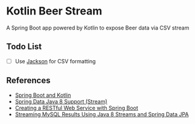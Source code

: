 # Kotlin Beer Stream

A Spring Boot app powered by Kotlin to expose Beer data via CSV stream

## Todo List

- [ ] Use [Jackson](https://github.com/FasterXML/jackson-dataformats-text) for CSV formatting

## References

- [Spring Boot and Kotlin](https://www.baeldung.com/spring-boot-kotlin)
- [Spring Data Java 8 Support (Stream)](https://www.baeldung.com/spring-data-java-8)
- [Creating a RESTful Web Service with Spring Boot](https://kotlinlang.org/docs/tutorials/spring-boot-restful.html)
- [Streaming MySQL Results Using Java 8 Streams and Spring Data JPA](http://knes1.github.io/blog/2015/2015-10-19-streaming-mysql-results-using-java8-streams-and-spring-data.html)